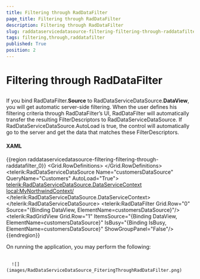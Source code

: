 ```yaml
---
title: Filtering through RadDataFilter
page_title: Filtering through RadDataFilter
description: Filtering through RadDataFilter
slug: raddataservicedatasource-filtering-filtering-through-raddatafilter
tags: filtering,through,raddatafilter
published: True
position: 2
---
```


# Filtering through RadDataFilter



## 

If you bind RadDataFilter.__Source__ to RadDataServiceDataSource.__DataView__, you will get automatic server-side filtering. When the user defines his filtering criteria through RadDataFilter’s UI, RadDataFilter will automatically transfer the resulting FilterDescriptors to RadDataServiceDataSource. If RadDataServiceDataSource.AutoLoad is true, the control will automatically go to the server and get the data that matches these FilterDescriptors. 

#### __XAML__

{{region raddataservicedatasource-filtering-filtering-through-raddatafilter_0}}
	<Grid x:Name="LayoutRoot" Background="White">
	 <Grid.RowDefinitions>
	  <RowDefinition Height="Auto"/>
	  <RowDefinition Height="*"/>
	 </Grid.RowDefinitions>
	 <telerik:RadDataServiceDataSource Name="customersDataSource" QueryName="Customers" AutoLoad="True">
	  <telerik:RadDataServiceDataSource.DataServiceContext>
	   <local:MyNorthwindContext/>
	  </telerik:RadDataServiceDataSource.DataServiceContext>
	 </telerik:RadDataServiceDataSource>
	 <telerik:RadDataFilter Grid.Row="0" Source="{Binding DataView, ElementName=customersDataSource}"/>
	 <telerik:RadGridView Grid.Row="1" ItemsSource="{Binding DataView, ElementName=customersDataSource}" 
	    IsBusy="{Binding IsBusy, ElementName=customersDataSource}" 
	    ShowGroupPanel="False"/> 
	</Grid>
	{{endregion}}





On running the application, you may perform the following:




         
      ![](images/RadDataServiceDataSource_FiteringThroughRadDataFilter.png)




